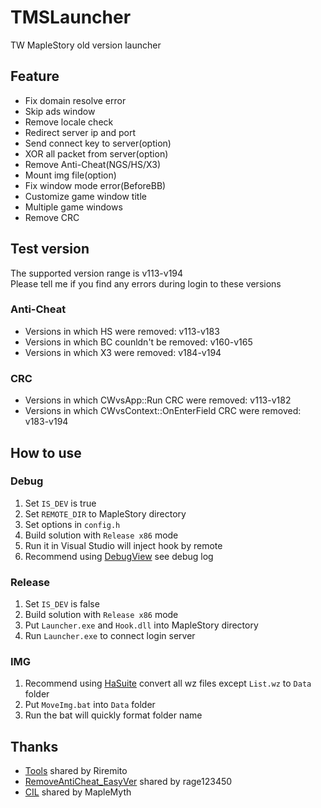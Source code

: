 # TMSLauncher
TW MapleStory old version launcher

## Feature
- Fix domain resolve error
- Skip ads window
- Remove locale check
- Redirect server ip and port
- Send connect key to server(option)
- XOR all packet from server(option)
- Remove Anti-Cheat(NGS/HS/X3)
- Mount img file(option)
- Fix window mode error(BeforeBB)
- Customize game window title
- Multiple game windows
- Remove CRC

## Test version
The supported version range is v113-v194  
Please tell me if you find any errors during login to these versions
### Anti-Cheat
- Versions in which HS were removed: v113-v183
- Versions in which BC counldn't be removed: v160-v165
- Versions in which X3 were removed: v184-v194
### CRC
- Versions in which CWvsApp::Run CRC were removed: v113-v182
- Versions in which CWvsContext::OnEnterField CRC were removed: v183-v194

## How to use
### Debug
1. Set `IS_DEV` is true
2. Set `REMOTE_DIR` to MapleStory directory
3. Set options in `config.h`
4. Build solution with `Release x86` mode
5. Run it in Visual Studio will inject hook by remote
6. Recommend using [DebugView](https://learn.microsoft.com/en-us/sysinternals/downloads/debugview) see debug log
### Release
1. Set `IS_DEV` is false
2. Build solution with `Release x86` mode
3. Put `Launcher.exe` and `Hook.dll` into MapleStory directory
4. Run `Launcher.exe` to connect login server
### IMG
1. Recommend using [HaSuite](https://github.com/Arnuh/HaSuite) convert all wz files except `List.wz` to `Data` folder
2. Put `MoveImg.bat` into `Data` folder
3. Run the bat will quickly format folder name

## Thanks
- [Tools](https://github.com/Riremito/tools) shared by Riremito
- [RemoveAntiCheat_EasyVer](https://github.com/rage123450/EmuClient/blob/develop/EmuMain/EmuMain.cpp) shared by rage123450
- [CIL](https://github.com/MapleMyth/ClientImageLoader) shared by MapleMyth